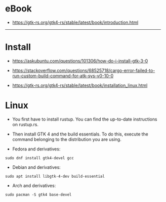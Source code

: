 # eBook

- https://gtk-rs.org/gtk4-rs/stable/latest/book/introduction.html


<hr>

# Install

- https://askubuntu.com/questions/101306/how-do-i-install-gtk-3-0

- https://stackoverflow.com/questions/68525718/cargo-error-failed-to-run-custom-build-command-for-atk-sys-v0-10-0


- https://gtk-rs.org/gtk4-rs/stable/latest/book/installation_linux.html


# Linux

- You first have to install rustup. You can find the up-to-date instructions on rustup.rs.

- Then install GTK 4 and the build essentials. To do this, execute the command belonging to the distribution you are using.

- Fedora and derivatives:

```
sudo dnf install gtk4-devel gcc
```

- Debian and derivatives:

```
sudo apt install libgtk-4-dev build-essential
```

- Arch and derivatives:

```
sudo pacman -S gtk4 base-devel
```
